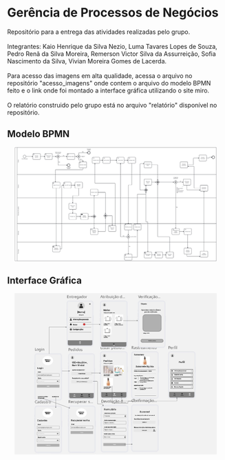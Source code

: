 #  Gerência de Processos de Negócios
Repositório para a entrega das atividades realizadas pelo grupo.<br><br>
Integrantes: Kaio Henrique da Silva Nezio, Luma Tavares Lopes de Souza, Pedro Renã da Silva Moreira, Remerson Victor Silva da Assurreição, Sofia Nascimento da Silva, Vivian Moreira Gomes de Lacerda.<br><br>
Para acesso das imagens em alta qualidade, acessa o arquivo no repositório "acesso_imagens" onde contem o arquivo do modelo BPMN feito e o link onde foi montado a interface gráfica utilizando o site miro.<br><br>
O relatório construido pelo grupo está no arquivo "relatório" disponível no repositório.



## Modelo BPMN

<p align="center"> 
  <img width="470" src="src/assets/to_readme/modelo_bpmn.png">
</p>  



## Interface Gráfica

<p align="center"> 
  <img width="470" src="src/assets/to_readme/interface_grafica.jpg">
</p>  
